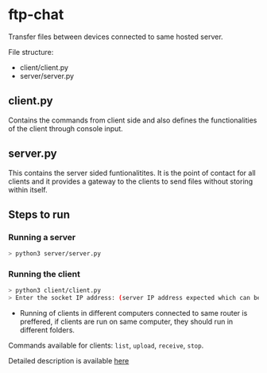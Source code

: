 # ftp-chat

Transfer files between devices connected to same hosted server.

File structure:

- client/client.py
- server/server.py

## client.py

Contains the commands from client side and also defines the functionalities of the client through console input.

## server.py

This contains the server sided funtionalitites. It is the point of contact for all clients and it provides a gateway to the clients to send files without storing within itself.

## Steps to run

### Running a server

```bash
> python3 server/server.py
```

### Running the client

```bash
> python3 client/client.py
> Enter the socket IP address: (server IP address expected which can be found ifconfig/ipconfig in linux and windows respectively)
```

- Running of clients in different computers connected to same router is preffered, if clients are run on same computer, they should run in different folders.

Commands available for clients: `list`, `upload`, `receive`, `stop`.

Detailed description is available [here](Report.pdf)
